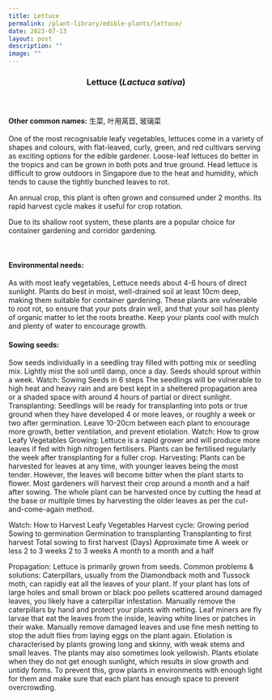 ```yaml
---
title: Lettuce
permalink: /plant-library/edible-plants/lettuce/
date: 2023-07-13
layout: post
description: ""
image: ""
---
```

<header>
	<h3>Lettuce (<em>Lactuca sativa</em>)</h3>
</header>
	
<section>
	<strong>Other common names:</strong> 生菜, 叶用莴苣, 玻璃菜
	
</section>
<br>

<section>
One of the most recognisable leafy vegetables, lettuces come in a variety of shapes and colours, with flat-leaved, curly, green, and red cultivars serving as exciting options for the edible gardener. Loose-leaf lettuces do better in the tropics and can be grown in both pots and true ground. Head lettuce is difficult to grow outdoors in Singapore due to the heat and humidity, which tends to cause the tightly bunched leaves to rot.<p></p>
	<p>An annual crop, this plant is often grown and consumed under 2 months. Its rapid harvest cycle makes it useful for crop rotation.</p>
  <p>Due to its shallow root system, these plants are a popular choice for container gardening and corridor gardening.</p>
	<br>
</section>

<section>
	<h4>Environmental needs:</h4>
As with most leafy vegetables, Lettuce needs about 4-6 hours of direct sunlight. Plants do best in moist, well-drained soil at least 10cm deep, making them suitable for container gardening. These plants are vulnerable to root rot, so ensure that your pots drain well, and that your soil has plenty of organic matter to let the roots breathe. Keep your plants cool with mulch and plenty of water to encourage growth. 
	</section>
	
<h4>Sowing seeds:</h4>
Sow seeds individually in a seedling tray filled with potting mix or seedling mix. Lightly mist the soil until damp, once a day. Seeds should sprout within a week.
Watch: Sowing Seeds in 6 steps
The seedlings will be vulnerable to high heat and heavy rain and are best kept in a sheltered propagation area or a shaded space with around 4 hours of partial or direct sunlight. 
Transplanting:
Seedlings will be ready for transplanting into pots or true ground when they have developed 4 or more leaves, or roughly a week or two after germination. Leave 10-20cm between each plant to encourage more growth, better ventilation, and prevent etiolation. 
Watch: How to grow Leafy Vegetables
Growing:
Lettuce is a rapid grower and will produce more leaves if fed with high nitrogen fertilisers. Plants can be fertilised regularly the week after transplanting for a fuller crop. 
Harvesting:
Plants can be harvested for leaves at any time, with younger leaves being the most tender. However, the leaves will become bitter when the plant starts to flower. Most gardeners will harvest their crop around a month and a half after sowing. 
The whole plant can be harvested once by cutting the head at the base or multiple times by harvesting the older leaves as per the cut-and-come-again method.

Watch: How to Harvest Leafy Vegetables
Harvest cycle:
Growing period	Sowing to germination	Germination to transplanting	Transplanting to first harvest	Total sowing to first harvest (Days)
Approximate time	A week or less	2 to 3 weeks	2 to 3 weeks	A month to a month and a half

Propagation:
Lettuce is primarily grown from seeds. 
Common problems &amp; solutions:
Caterpillars, usually from the Diamondback moth and Tussock moth, can rapidly eat all the leaves of your plant. If your plant has lots of large holes and small brown or black poo pellets scattered around damaged leaves, you likely have a caterpillar infestation. Manually remove the caterpillars by hand and protect your plants with netting.
Leaf miners are fly larvae that eat the leaves from the inside, leaving white lines or patches in their wake. Manually remove damaged leaves and use fine mesh netting to stop the adult flies from laying eggs on the plant again.
Etiolation is characterised by plants growing long and skinny, with weak stems and small leaves. The plants may also sometimes look yellowish. Plants etiolate when they do not get enough sunlight, which results in slow growth and untidy forms. To prevent this, grow plants in environments with enough light for them and make sure that each plant has enough space to prevent overcrowding. 

	
	